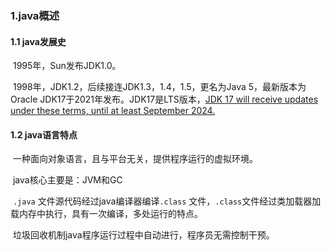### 1.java概述

#### 1.1 java发展史

​      1995年，Sun发布JDK1.0。

​      1998年，JDK1.2，后续接连JDK1.3，1.4，1.5，更名为Java 5，最新版本为Oracle JDK17于2021年发布。JDK17是LTS版本，[JDK 17 will receive updates under these terms, until at least September 2024.](https://www.oracle.com/java/technologies/downloads/)

#### 1.2 java语言特点

​       一种面向对象语言，且与平台无关，提供程序运行的虚拟环境。

​      java核心主要是：JVM和GC 

​      ```.java``` 文件源代码经过java编译器编译```.class``` 文件，```.class```文件经过类加载器加载内存中执行，具有一次编译，多处运行的特点。

​      垃圾回收机制java程序运行过程中自动进行，程序员无需控制干预。



